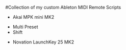 #Collection of my custom Ableton MIDI Remote Scripts

* Akai MPK mini MK2
- Multi Preset
- Shift

* Novation LaunchKey 25 MK2

